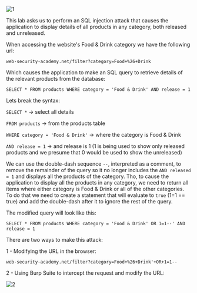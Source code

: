 
![1](https://user-images.githubusercontent.com/57036558/76711312-c1604d00-6706-11ea-930c-19f769f73079.png)


This lab asks us to perform an SQL injection attack that causes the application to display details of all products in any category, both released and unreleased.

When accessing the website's Food & Drink category we have the following url:

```
web-security-academy.net/filter?category=Food+%26+Drink
```

Which causes the application to make an SQL query to retrieve details of the relevant products from the database:

```
SELECT * FROM products WHERE category = 'Food & Drink' AND release = 1
```

Lets break the syntax:

`SELECT *` -> select all details

`FROM products` -> from the products table

`WHERE category = 'Food & Drink'` -> where the category is Food & Drink

`AND release = 1` -> and release is 1 (1 is being used to show only released products and we presume that 0 would be used to show the unreleased)

We can use the double-dash sequence `--`, interpreted as a comment, to remove the remainder of the query so it no longer includes the `AND released = 1` and displays all the products of the category. Tho, to cause the application to display all the products in any category, we need to return all items where either category is Food & Drink or all of the other categories. To do that we need to create a statement that will evaluate to `true` (1=1 == true) and add the double-dash after it to ignore the rest of the query. 

The modified query will look like this:

```
SELECT * FROM products WHERE category = 'Food & Drink' OR 1=1--' AND release = 1
```

There are two ways to make this attack:

1 - Modifying the URL in the browser:

```
web-security-academy.net/filter?category=Food+%26+Drink'+OR+1=1--
```

2 - Using Burp Suite to intercept the request and modify the URL:

![2](https://user-images.githubusercontent.com/57036558/76717542-abb14e80-672b-11ea-9b47-c2682a2f0b03.png)




